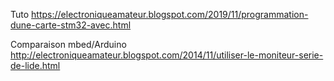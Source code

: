 Tuto
https://electroniqueamateur.blogspot.com/2019/11/programmation-dune-carte-stm32-avec.html

Comparaison mbed/Arduino
http://electroniqueamateur.blogspot.com/2014/11/utiliser-le-moniteur-serie-de-lide.html
